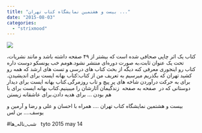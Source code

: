 ```yaml
---
title: "بیست و هشتمین نمایشگاه کتاب تهران ..."
date: "2015-08-03"
categories: 
  - "strixmood"
---
```


![](http://localhost/wp-content/uploads/2015/08/11282030_805374999546259_357782703_n.jpg)

ﮐﺘﺎﺏ ﯾﮏ ﺍﺛﺮ ﭼﺎﭘﯽ ﺻﺤﺎﻓﯽ ﺷﺪﻩ ﺍﺳﺖ ﮐﻪ ﺑﯿﺸﺘﺮ ﺍﺯ ۴۹ ﺻﻔﺤﻪ ﺩﺍﺷﺘﻪ ﺑﺎﺷﺪ ﻭ ﻣﺎﻧﻨﺪ ﻧﺸﺮﯾﺎﺕ، ﺗﺤﺖ ﯾﮏ ﻋﻨﻮﺍﻥ ﺛﺎﺑﺖ،ﺑﻪ ﺻﻮﺭﺕ ﺩﻭﺭﻩﺍﯼ ﻣﻨﺘﺸﺮ ﻧﺸﻮﺩ.هومم خب یونسکو دوست داره کتاب رو اینجوری معرفی کنه دیگه از بحث کتاب های درسی و تست های ارشد که همه رو کشید تهران که بگذریم میرسیم به تعریف من از کتاب:کتاب بهانه ایست برای اندیشیدن.  برای به حرکت درآوردن شاخه های پر پیچ و تاب روزمرگی.کتاب بهانه ایست برای دیدار دوستانی که در  صفحه به صفحه  زندگیمان آثارشان را میبینیم.کتاب بهانه ایست برای با هم بودن ... برای هدیه دادن.برای عاشقانه زیستن

بیست و هشتمین نمایشگاه کتاب تهران .... همراه با احسان و علی و رضا و آرمین و یوسف.... بن لس

#شب\_ناله\_ها   tyto 2015 may 14
